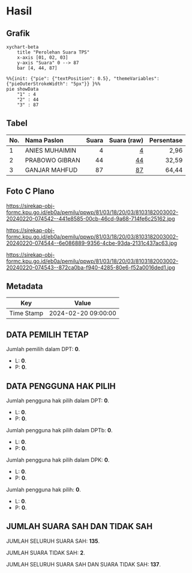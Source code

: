 # Hasil

## Grafik

```mermaid
xychart-beta
    title "Perolehan Suara TPS"
    x-axis [01, 02, 03]
    y-axis "Suara" 0 --> 87
    bar [4, 44, 87]
```

```mermaid
%%{init: {"pie": {"textPosition": 0.5}, "themeVariables": {"pieOuterStrokeWidth": "5px"}} }%%
pie showData
    "1" : 4
    "2" : 44
    "3" : 87
```

## Tabel

| No. | Nama Paslon    | Suara | Suara (raw) | Persentase |
|:--- |:-------------- | -----:| -----------:| ----------:|
| 1   | ANIES MUHAIMIN | 4     | [4][p-1]    | 2,96       |
| 2   | PRABOWO GIBRAN | 44    | [44][p-2]   | 32,59      |
| 3   | GANJAR MAHFUD  | 87    | [87][p-3]   | 64,44      |


[p-1]: https://github.com/gigit-pemilu/pemilu-2024-81-maluku/blob/main/pilpres/hitung-suara/sub/81-maluku/sub/03-kepulauan-tanimbar/sub/18-molu-maru/sub/2003-wulmasa/sub/002-tps/sub/paslon-1.txt
[p-2]: https://github.com/gigit-pemilu/pemilu-2024-81-maluku/blob/main/pilpres/hitung-suara/sub/81-maluku/sub/03-kepulauan-tanimbar/sub/18-molu-maru/sub/2003-wulmasa/sub/002-tps/sub/paslon-2.txt
[p-3]: https://github.com/gigit-pemilu/pemilu-2024-81-maluku/blob/main/pilpres/hitung-suara/sub/81-maluku/sub/03-kepulauan-tanimbar/sub/18-molu-maru/sub/2003-wulmasa/sub/002-tps/sub/paslon-3.txt

## Foto C Plano

https://sirekap-obj-formc.kpu.go.id/eb0a/pemilu/ppwp/81/03/18/20/03/8103182003002-20240220-074542--441e8585-00cb-46cd-9a68-714fe6c25162.jpg

https://sirekap-obj-formc.kpu.go.id/eb0a/pemilu/ppwp/81/03/18/20/03/8103182003002-20240220-074544--6e086889-9356-4cbe-93da-2131c437ac63.jpg

https://sirekap-obj-formc.kpu.go.id/eb0a/pemilu/ppwp/81/03/18/20/03/8103182003002-20240220-074543--872ca0ba-f940-4285-80e6-f52a0016ded1.jpg


## Metadata

| Key        | Value               |
| ---------- | ------------------- |
| Time Stamp | 2024-02-20 09:00:00 |


## DATA PEMILIH TETAP

Jumlah pemilih dalam DPT: **0**.
 * L: **0**.
 * P: **0**.

## DATA PENGGUNA HAK PILIH

Jumlah pengguna hak pilih dalam DPT: **0**.
 * L: **0**.
 * P: **0**.

Jumlah pengguna hak pilih dalam DPTb: **0**.
 * L: **0**.
 * P: **0**.

Jumlah pengguna hak pilih dalam DPK: **0**.
 * L: **0**.
 * P: **0**.

Jumlah pengguna hak pilih: **0**.
 * L: **0**.
 * P: **0**.

## JUMLAH SUARA SAH DAN TIDAK SAH

JUMLAH SELURUH SUARA SAH: **135**.

JUMLAH SUARA TIDAK SAH: **2**.

JUMLAH SELURUH SUARA SAH DAN SUARA TIDAK SAH: **137**.


